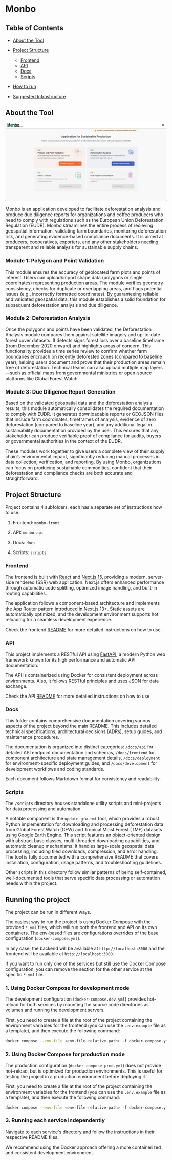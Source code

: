 # Monbo

## Table of Contents

- [About the Tool](#about-the-tool)

- [Project Structure](#project-structure)

  - [Frontend](#frontend)
  - [API](#api)
  - [Docs](#docs)
  - [Scripts](#scripts)

- [How to run](#how-to-run)

- [Suggested Infrastructure](#suggested-infrastructure)

## About the Tool

![](/docs/frontend-en.png)

Monbo is an application developed to facilitate deforestation analysis and produce due diligence reports for organizations and coffee producers who need to comply with regulations such as the European Union Deforestation Regulation (EUDR). Monbo streamlines the entire process of recieving geospatial information, validating farm boundaries, monitoring deforestation risk, and generating evidence-based compliance documents. It is aimed at producers, cooperatives, exporters, and any other stakeholders needing transparent and reliable analysis for sustainable supply chains.

### Module 1: Polygon and Point Validation

This module ensures the accuracy of geolocated farm plots and points of interest. Users can upload/import shape data (polygons or single coordinates) representing production areas. The module verifies geometry consistency, checks for duplicate or overlapping areas, and flags potential issues (e.g., incorrectly formatted coordinates). By guaranteeing reliable and validated geospatial data, this module establishes a solid foundation for subsequent deforestation analysis and due diligence.

### Module 2: Deforestation Analysis

Once the polygons and points have been validated, the Deforestation Analysis module compares them against satellite imagery and up-to-date forest cover datasets. It detects signs forest loss over a baseline timeframe (from December 2020 onward) and highlights areas of concern. This functionality provides a time series review to confirm whether farm boundaries encroach on recently deforested zones (compared to baseline year), helping users document and prove that their production areas remain free of deforestation. Technical teams can also upload multiple map layers—such as official maps from governmental ministries or open-source platforms like Global Forest Watch.

### Module 3: Due Diligence Report Generation

Based on the validated geospatial data and the deforestation analysis results, this module automatically consolidates the required documentation to comply with EUDR. It generates downloadable reports or GEOJSON files that include farm coordinates, timeframes of analysis, evidence of zero deforestation (compared to baseline year), and any additional legal or sustainability documentation provided by the user. This ensures that any stakeholder can produce verifiable proof of compliance for audits, buyers or governmental authorities in the context of the EUDR.

These modules work together to give users a complete view of their supply chain’s environmental impact, significantly reducing manual processes in data collection, verification, and reporting. By using Monbo, organizations can focus on producing sustainable commodities, confident that their deforestation and compliance checks are both accurate and straightforward.

## Project Structure

Project contains 4 subfolders, each has a separate set of instructions how to use.

1. Frontend: `monbo-front`

2. API: `monbo-api`

3. Docs: `docs`

4. Scripts: `scripts`

### Frontend

The frontend is built with [React](https://react.dev/) and [Next.js 15](https://nextjs.org/), providing a modern, server-side rendered (SSR) web application. Next.js offers enhanced performance through automatic code splitting, optimized image handling, and built-in routing capabilities.

The application follows a component-based architecture and implements the App Router pattern introduced in Next.js 13+. Static assets are automatically optimized, and the development environment supports hot reloading for a seamless development experience.

Check the frontend [README](monbo-front/README.md) for more detailed instructions on how to use.

### API

This project implements a RESTful API using [FastAPI](https://fastapi.tiangolo.com/), a modern Python web framework known for its high performance and automatic API documentation.

The API is containerized using Docker for consistent deployment across environments. Also, it follows RESTful principles and uses JSON for data exchange.

Check the API [README](monbo-api/README.md) for more detailed instructions on how to use.

### Docs

This folder contains comprehensive documentation covering various aspects of the project beyond the main README. This includes detailed technical specifications, architectural decisions (ADRs), setup guides, and maintenance procedures.

The documentation is organized into distinct categories: `/docs/api` for detailed API endpoint documentation and schemas, `/docs/frontend` for component architecture and state management details, `/docs/deployment` for environment-specific deployment guides, and `/docs/development` for development workflows and coding standards.

Each document follows Markdown format for consistency and readability.

### Scripts

The `/scripts` directory houses standalone utility scripts and mini-projects for data processing and automation.

A notable component is the `update-gfw-tmf` tool, which provides a robust Python implementation for downloading and processing deforestation data from Global Forest Watch (GFW) and Tropical Moist Forest (TMF) datasets using Google Earth Engine. This script features an object-oriented design with abstract base classes, multi-threaded downloading capabilities, and automatic cleanup mechanisms. It handles large-scale geospatial data processing, including tiled downloads, compression, and error handling. The tool is fully documented with a comprehensive README that covers installation, configuration, usage patterns, and troubleshooting guidelines.

Other scripts in this directory follow similar patterns of being self-contained, well-documented tools that serve specific data processing or automation needs within the project.

## Running the project

The project can be run in different ways.

The easiest way to run the project is using Docker Compose with the provided `*.yml` files, which will run both the frontend and API on its own containers. The env-based files are configurations overrides of the base configuration (`docker-compose.yml`).

In any case, the backend will be available at `http://localhost:8000` and the frontend will be available at `http://localhost:3000`.

If you want to run only one of the services but still use the Docker Compose configuration, you can remove the section for the other service at the specific `*.yml` file.

### 1. Using Docker Compose for development mode

The development configuration (`docker-compose.dev.yml`) provides hot-reload for both services by mounting the source code directories as volumes and running the development servers.

First, you need to create a file at the root of the project containing the environment variables for the frontend (you can use the `.env.example` file as a template), and then execute the following command:

```sh
docker compose --env-file <env-file-relative-path> -f docker-compose.yml -f docker-compose.<env>.yml up
```

### 2. Using Docker Compose for production mode

The production configuration (`docker-compose.prod.yml`) does not provide hot-reload, but is optimized for production environments. This is useful for testing the project in a production environment before deploying it.

First, you need to create a file at the root of the project containing the environment variables for the frontend (you can use the `.env.example` file as a template), and then execute the following command:

```sh
docker compose --env-file <env-file-relative-path> -f docker-compose.yml -f docker-compose.<env>.yml up
```

### 3. Running each service independently

Navigate to each service's directory and follow the instructions in their respective README files.

We recommend using the Docker approach offering a more containerized and consistent development environment.
